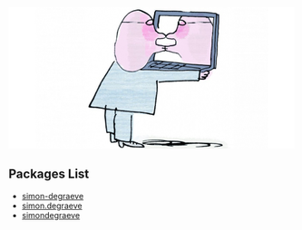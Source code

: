 ![narcissistic](images/narcissistic.jpg)

## Packages List

- [simon-degraeve](packages/simon-degraeve#readme)
- [simon.degraeve](packages/simon.degraeve#readme)
- [simondegraeve](packages/simondegraeve#readme)

